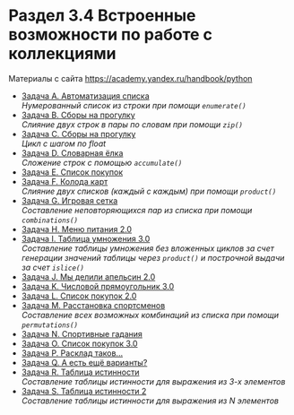 # Раздел 3.4 Встроенные возможности по работе с коллекциями

Материалы с сайта https://academy.yandex.ru/handbook/python

- [Задача A. Автоматизация списка](a.py)  
    *Нумерованный список из строки при помощи `enumerate()`* 
- [Задача B. Сборы на прогулку](b.py)  
    *Слияние двух строк в пары по словам при помощи `zip()`*
- [Задача C. Сборы на прогулку](c.py)  
    *Цикл с шагом по float*
- [Задача D. Словарная ёлка](d.py)  
    *Сложение строк с помощью `accumulate()`*
- [Задача E. Список покупок](e.py)  
- [Задача F. Колода карт](e.py)  
    *Слияние двух списков (каждый с каждым) при помощи `product()`*
- [Задача G. Игровая сетка](g.py)  
    *Составление неповторяющихся пар из списка при помощи `combinations()`*
- [Задача H. Меню питания 2.0](h.py)  
- [Задача I. Таблица умножения 3.0](i.py)  
    *Составление таблицы умножения без вложенных циклов за счет генерации значений таблицы через `product()` и построчной выдачи за счет `islice()`*
- [Задача J. Мы делили апельсин 2.0](j.py)  
- [Задача K. Числовой прямоугольник 3.0](k.py)  
- [Задача L. Список покупок 2.0](l.py)  
- [Задача M. Расстановка спортсменов](m.py)  
    *Составление всех возможных комбинаций из списка при помощи `permutations()`*
- [Задача N. Спортивные гадания](n.py)  
- [Задача O. Список покупок 3.0](o.py)  
- [Задача P. Расклад таков...](p.py)  
- [Задача Q. А есть ещё варианты?](q.py)  
- [Задача R. Таблица истинности](r.py)  
    *Составление таблицы истинности для выражения из 3-х элементов*
- [Задача S. Таблица истинности 2](s.py)  
    *Составление таблицы истинности для выражения из N элементов*
